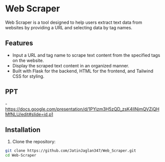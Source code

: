 # Web Scraper

Web Scraper is a tool designed to help users extract text data from websites by providing a URL and selecting data by tag names.

## Features

- Input a URL and tag name to scrape text content from the specified tags on the website.
- Display the scraped text content in an organized manner.
- Built with Flask for the backend, HTML for the frontend, and Tailwind CSS for styling.

## PPT
-https://docs.google.com/presentation/d/1PYizm3H5zQD_zsK4lINjmQVZjQHMfNLU/edit#slide=id.p1


## Installation

1. Clone the repository:

```bash
git clone https://github.com/JatinJaglan347/Web_Scraper.git
cd Web-Scraper
